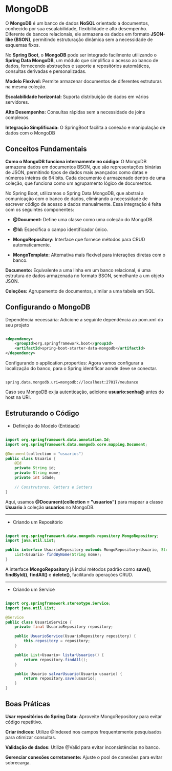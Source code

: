 # MongoDB

O **MongoDB** é um banco de dados **NoSQL** orientado a documentos, conhecido por sua escalabilidade, flexibilidade e alto desempenho. Diferente de bancos relacionais, ele armazena os dados em formato **JSON-like (BSON)**, permitindo estruturação dinâmica sem a necessidade de esquemas fixos.

No **Spring Boot**, o **MongoDB** pode ser integrado facilmente utilizando o **Spring Data MongoDB**, um módulo que simplifica o acesso ao banco de dados, fornecendo abstrações e suporte a repositórios automáticos, consultas derivadas e personalizadas.

**Modelo Flexível:** Permite armazenar documentos de diferentes estruturas na mesma coleção.

**Escalabilidade horizontal:** Suporta distribuição de dados em vários servidores.

**Alto Desempenho:** Consultas rápidas sem a necessidade de joins complexos.

**Integração Simplificada:** O SpringBoot facilita a conexão e manipulação de dados com o MongoDB

## Conceitos Fundamentais

**Como o MongoDB funciona internamente no código:** O MongoDB armazena dados em documentos BSON, que são representações binárias de JSON, permitindo tipos de dados mais avançados como datas e números inteiros de 64 bits. Cada documento é armazenado dentro de uma coleção, que funciona como um agrupamento lógico de documentos.

No Spring Boot, utilizamos o Spring Data MongoDB, que abstrai a comunicação com o banco de dados, eliminando a necessidade de escrever código de acesso a dados manualmente. Essa integração é feita com os seguintes componentes:

- **@Document:** Define uma classe como uma coleção do MongoDB.

- **@Id:** Especifica o campo identificador único.

- **MongoRepository:** Interface que fornece métodos para CRUD automaticamente.

- **MongoTemplate:** Alternativa mais flexível para interações diretas com o banco.

**Documento:** Equivalente a uma linha em um banco relacional, é uma estrutura de dados armazenada no formato BSON, semelhante a um objeto JSON.

**Coleções:** Agrupamento de documentos, similar a uma tabela em SQL.

## Configurando o MongoDB

Dependência necessária: Adicione a seguinte dependência ao pom.xml do seu projeto

``` xml

<dependency>
    <groupId>org.springframework.boot</groupId>
    <artifactId>spring-boot-starter-data-mongodb</artifactId>
</dependency>

```

Configurando o application.properties: Agora vamos configurar a localização do banco, para o Spring identificar aonde deve se conectar.

``` properties

spring.data.mongodb.uri=mongodb://localhost:27017/meubanco

```

Caso seu MongoDB exija autenticação, adicione **usuario:senha@** antes do host na URI.

## Estruturando o Código

- Definição do Modelo (Entidade)

``` Java

import org.springframework.data.annotation.Id;
import org.springframework.data.mongodb.core.mapping.Document;

@Document(collection = "usuarios")
public class Usuario {
    @Id
    private String id;
    private String nome;
    private int idade;
    
    // Construtores, Getters e Setters
}

```

Aqui, usamos **@Document(collection = "usuarios")** para mapear a classe **Usuario** à coleção **usuarios** no MongoDB.

---

- Criando um Repositório

``` Java

import org.springframework.data.mongodb.repository.MongoRepository;
import java.util.List;

public interface UsuarioRepository extends MongoRepository<Usuario, String> {
    List<Usuario> findByNome(String nome);
}

```

A interface **MongoRepository** já inclui métodos padrão como **save()**, **findById()**, **findAll()** e **delete()**, facilitando operações CRUD.

---

- Criando um Service

``` Java

import org.springframework.stereotype.Service;
import java.util.List;

@Service
public class UsuarioService {
    private final UsuarioRepository repository;

    public UsuarioService(UsuarioRepository repository) {
        this.repository = repository;
    }

    public List<Usuario> listarUsuarios() {
        return repository.findAll();
    }

    public Usuario salvarUsuario(Usuario usuario) {
        return repository.save(usuario);
    }
}

```

## Boas Práticas

**Usar repositórios do Spring Data:** Aproveite MongoRepository para evitar código repetitivo.

**Criar índices:** Utilize @Indexed nos campos frequentemente pesquisados para otimizar consultas.

**Validação de dados:** Utilize @Valid para evitar inconsistências no banco.

**Gerenciar conexões corretamente:** Ajuste o pool de conexões para evitar sobrecarga.